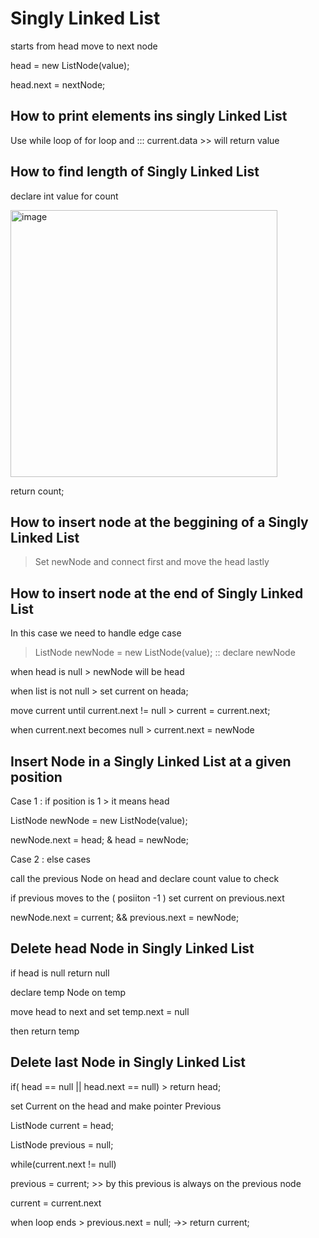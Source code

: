 # Singly Linked List
starts from head move to next node

head = new ListNode(value);

head.next = nextNode;

## How to print elements ins singly Linked List

Use while loop of for loop and ::: current.data >> will return value


## How to find length of Singly Linked List
declare int value for count

<img width="427" alt="image" src="https://github.com/user-attachments/assets/9e278a0f-1eb9-4b33-b66a-d4ec254a9266" />

return count;

## How to insert node at the beggining of a Singly Linked List
> Set newNode and connect first and move the head lastly

## How to insert node at the end of Singly Linked List
In this case we need to handle edge case

> ListNode newNode = new ListNode(value);  :: declare newNode

when head is null > newNode will be head

when list is not null > set current on heada;

move current until current.next != null > current = current.next;

when current.next becomes null > current.next = newNode

## Insert Node in a Singly Linked List at a given position

Case 1 : if position is 1 > it means head

ListNode newNode = new ListNode(value); 

newNode.next = head; & head = newNode;


Case 2 : else cases

call the previous Node on head and declare count value to check

if previous moves to the ( posiiton -1 ) set current on previous.next

newNode.next = current; && previous.next = newNode; 

## Delete head Node in Singly Linked List

if head is null return null

declare temp Node on temp

move head to next and set temp.next = null

then return temp

## Delete last Node in Singly Linked List

if( head == null || head.next == null) > return head;

set Current on the head and make pointer Previous

ListNode current = head;

ListNode previous = null;

while(current.next != null)

previous = current; >> by this previous is always on the previous node

current = current.next 

when loop ends > previous.next = null; ->> return current;
